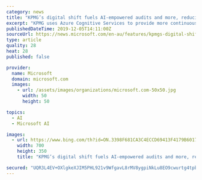 ```yaml
---
category: news
title: "KPMG’s digital shift fuels AI-empowered audits and more, reducing risk across every industry"
excerpt: "KPMG uses Azure Cognitive Services to provide more continuous ... In addition, KPMG Clara will integrate with Microsoft Teams, providing a platform for audit professionals to work together on a project, centrally managing and securely sharing audit files, tracking audit-related activities and communicating using chat, voice and video meetings."
publishedDateTime: 2019-12-05T14:11:00Z
sourceUrl: https://news.microsoft.com/en-au/features/kpmgs-digital-shift-fuels-ai-empowered-audits-and-more-reducing-risk-across-every-industry/
type: article
quality: 28
heat: 28
published: false

provider:
  name: Microsoft
  domain: microsoft.com
  images:
    - url: /assets/images/organizations/microsoft.com-50x50.jpg
      width: 50
      height: 50

topics:
  - AI
  - Microsoft AI

images:
  - url: https://www.bing.com/th?id=ON.3398F681CA3C4ECCD69413F4179B6017
    width: 700
    height: 350
    title: "KPMG’s digital shift fuels AI-empowered audits and more, reducing risk across every industry"

secured: "UQR3L4EV+OXlgkeXJIM5PHL921v9WfgavL8rMV8ygpiNkLu8EO9cwurtg4tpbjXsWPCX2SELNZRtXCJjIACVcSY2hnsWuFVbsOum2FO5Nl1AfoGjWyPPAOzzTuCW4XbzqgmFmhGHw1tjUxoyr1SUVaFTOLmgGqALgQzkU8NMRuyN5J25arlu7UWC1GGOet9rNzEOwoG8EpIm4o6XVgMfuIcBcjTaNvv8FHFX24Cj8sMn+rzgrPc8bR3qNu5DsfhjS9uy1Fw7pltqtaJZ8pMPpg==;6lBFgzvJOgfK2ow6r6+LuQ=="
---
```


